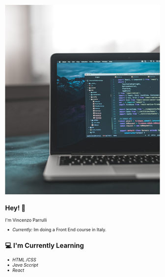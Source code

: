 
![Vincenzo parrulli Banner Image](./code.jpg)


<h2>Hey! 👋</h2>

I'm Vincenzo Parrulli
- <i>Currently:</i> Im doing a Front End course in Italy.

<h2> 💻 I'm Currently Learning</h2>

- <i>HTML /CSS</i>
- <i>Java Sccript</i>
- <i>React</i>


